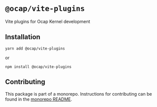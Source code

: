 # `@ocap/vite-plugins`

Vite plugins for Ocap Kernel development

## Installation

`yarn add @ocap/vite-plugins`

or

`npm install @ocap/vite-plugins`

## Contributing

This package is part of a monorepo. Instructions for contributing can be found in the [monorepo README](https://github.com/MetaMask/ocap-kernel#readme).
